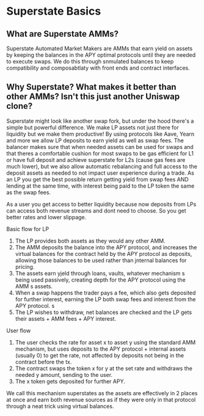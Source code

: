 # Superstate Basics

## What are Superstate AMMs?
Superstate Automated Market Makers are AMMs that earn yield on assets by keeping the balances in the APY optimal protocols until they are needed to execute swaps. We do this through snmulated balances to keep compatibility and composabtlaty with front ends and contract interfaces.

## Why Superstate? What makes it better than other AMMs? Isn't this just another Uniswap clone?
Superstate might look like another swap fork, but under the hood there's a simple but powerful difference. We make LP assets not just there for liquidity but we make them productive! By using protocols like Aave, Yearn and more we allow LP deposits to earn yield as well as swap fees. The balancer makes sure that when needed assets can be used for swaps and that theres a comfortable cushion for most swaps to be gas efficient for L1 or have full deposit and achieve superstate for L2s (cause gas fees are much lower), but we also allow automatic rebalancing and full access to the deposit assets as needed to not impact user experience during a trade. As an LP you get the best possible return getting yield from swap fees AND lending at the same time, with interest being paid to the LP token the same as the swap fees.

As a user you get access to better liquidity because now deposits from LPs can access both revenue streams and dont need to choose. So you get better rates and lower slippage.

Basic flow for LP
1. The LP provides both assets as they would any other AMM.
2. The AMM deposits the balance into the APY protocol, and increases the virtual balances for the contract held by the APY protocol as deposits, allowing those balances to be used rather than jnternal balances for pricing.
3. The assets earn yjeld through loans, vaults, whatever mechanism s being used passively, creating depth for the APY protocol using the AMM s assets.
4. When a swap happens the trader pays a fee, which also gets deposited for further interest, earning the LP both swap fees and interest from the APY protocol. s
5. The LP wishes to withdraw, net balances are checked and the LP gets their assets + AMM fees + APY interest.

User flow
1. The user checks the rate for asset x to asset y using the standard AMM mechanism, but uses deposits to the APY protocol + internal assets (usually 0) to get the rate, not affected by deposits not being in the contract before the tx.
2. The contract swaps the token x for y at the set rate and withdraws the needed y amount, sending to the user.
3. The x token gets deposited for further APY.

We call this mechanism superstates as the assets are effectively in 2 places at once and earn both revenue sources as if they were only in that protocol through a neat trick using virtual balances.

